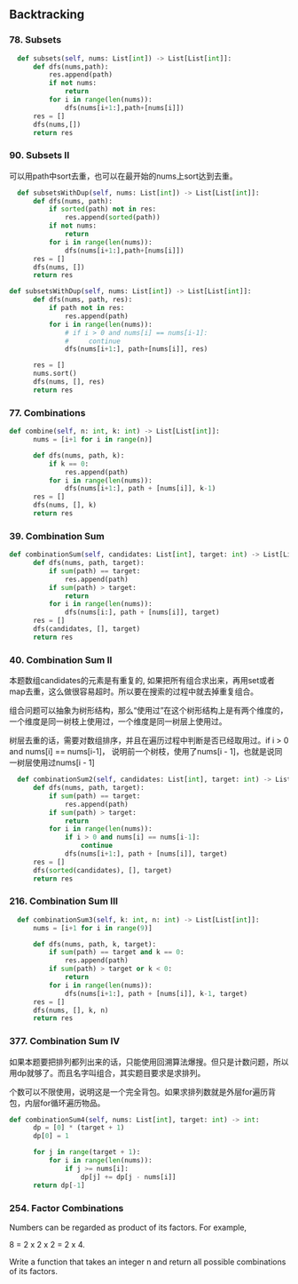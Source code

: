 ## Backtracking

### 78. Subsets

```python
  def subsets(self, nums: List[int]) -> List[List[int]]:
      def dfs(nums,path):
          res.append(path)
          if not nums:
              return
          for i in range(len(nums)):
              dfs(nums[i+1:],path+[nums[i]])
      res = []
      dfs(nums,[])
      return res
```

### 90. Subsets II

可以用path中sort去重，也可以在最开始的nums上sort达到去重。

```python
  def subsetsWithDup(self, nums: List[int]) -> List[List[int]]:
      def dfs(nums, path):
          if sorted(path) not in res:
              res.append(sorted(path))
          if not nums:
              return
          for i in range(len(nums)):
              dfs(nums[i+1:],path+[nums[i]])
      res = []
      dfs(nums, [])
      return res
```

```python
def subsetsWithDup(self, nums: List[int]) -> List[List[int]]:
      def dfs(nums, path, res):
          if path not in res:
              res.append(path)
          for i in range(len(nums)):
              # if i > 0 and nums[i] == nums[i-1]:
              #     continue
              dfs(nums[i+1:], path+[nums[i]], res)

      res = []
      nums.sort()
      dfs(nums, [], res)
      return res
```

### 77. Combinations

```python
def combine(self, n: int, k: int) -> List[List[int]]:
      nums = [i+1 for i in range(n)]

      def dfs(nums, path, k):
          if k == 0:
              res.append(path)
          for i in range(len(nums)):
              dfs(nums[i+1:], path + [nums[i]], k-1)
      res = []
      dfs(nums, [], k)
      return res
```

### 39. Combination Sum

```python
def combinationSum(self, candidates: List[int], target: int) -> List[List[int]]:
      def dfs(nums, path, target):
          if sum(path) == target:
              res.append(path)
          if sum(path) > target:
              return
          for i in range(len(nums)):
              dfs(nums[i:], path + [nums[i]], target)
      res = []
      dfs(candidates, [], target)
      return res
```

### 40. Combination Sum II

本题数组candidates的元素是有重复的, 如果把所有组合求出来，再用set或者map去重，这么做很容易超时。所以要在搜索的过程中就去掉重复组合。

组合问题可以抽象为树形结构，那么“使用过”在这个树形结构上是有两个维度的，一个维度是同一树枝上使用过，一个维度是同一树层上使用过。

树层去重的话，需要对数组排序，并且在遍历过程中判断是否已经取用过。if i > 0 and nums[i] == nums[i-1]， 说明前一个树枝，使用了nums[i - 1]，也就是说同一树层使用过nums[i - 1]

```python
  def combinationSum2(self, candidates: List[int], target: int) -> List[List[int]]:
      def dfs(nums, path, target):
          if sum(path) == target:
              res.append(path)
          if sum(path) > target:
              return
          for i in range(len(nums)):
              if i > 0 and nums[i] == nums[i-1]: 
                  continue
              dfs(nums[i+1:], path + [nums[i]], target)
      res = []
      dfs(sorted(candidates), [], target)
      return res
```

### 216. Combination Sum III

```python
  def combinationSum3(self, k: int, n: int) -> List[List[int]]:
      nums = [i+1 for i in range(9)]

      def dfs(nums, path, k, target):
          if sum(path) == target and k == 0:
              res.append(path)
          if sum(path) > target or k < 0:
              return
          for i in range(len(nums)):
              dfs(nums[i+1:], path + [nums[i]], k-1, target)
      res = []
      dfs(nums, [], k, n)
      return res
```

### 377. Combination Sum IV

如果本题要把排列都列出来的话，只能使用回溯算法爆搜。但只是计数问题，所以用dp就够了。而且名字叫组合，其实题目要求是求排列。

个数可以不限使用，说明这是一个完全背包。如果求排列数就是外层for遍历背包，内层for循环遍历物品。

```python
def combinationSum4(self, nums: List[int], target: int) -> int:
      dp = [0] * (target + 1)
      dp[0] = 1

      for j in range(target + 1):
          for i in range(len(nums)):
              if j >= nums[i]:
                  dp[j] += dp[j - nums[i]]
      return dp[-1]
```

### 254. Factor Combinations

Numbers can be regarded as product of its factors. For example,

8 = 2 x 2 x 2 = 2 x 4.
  
Write a function that takes an integer n and return all possible combinations of its factors.

